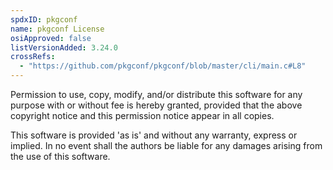 ```yaml
---
spdxID: pkgconf
name: pkgconf License
osiApproved: false
listVersionAdded: 3.24.0
crossRefs: 
  - "https://github.com/pkgconf/pkgconf/blob/master/cli/main.c#L8"
---
```


Permission to use, copy, modify, and/or distribute this software for any purpose with or without fee is hereby granted, provided that the above copyright notice and this permission notice appear in all copies.

This software is provided 'as is' and without any warranty, express or implied. In no event shall the authors be liable for any damages arising from the use of this software.
